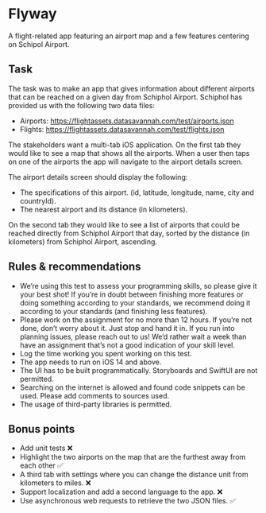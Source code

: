 # Flyway
A flight-related app featuring an airport map and a few features centering on Schipol Airport.

## Task
The task was to make an app that gives information about different airports that can be reached on a given day from Schiphol Airport.
Schiphol has provided us with the following two data files:
* Airports: https://flightassets.datasavannah.com/test/airports.json
* Flights: https://flightassets.datasavannah.com/test/flights.json

The stakeholders want a multi-tab iOS application. 
On the first tab they would like to see a map that shows all the airports. When a user then taps on one of the airports the app will navigate to the airport details screen.

The airport details screen should display the following:
* The specifications of this airport. (id, latitude, longitude, name, city and countryId).
* The nearest airport and its distance (in kilometers).

On the second tab they would like to see a list of airports that could be reached directly from Schiphol Airport that day, sorted by the distance (in kilometers) from Schiphol Airport, ascending.

## Rules & recommendations
* We’re using this test to assess your programming skills, so please give it your best shot! If you’re in doubt between finishing more features or doing something according to your standards, we recommend doing it according to your standards (and finishing less features).
* Please work on the assignment for no more than 12 hours. If you’re not done, don’t worry about it. Just stop and hand it in. If you run into planning issues, please reach out to us! We’d rather wait a week than have an assignment that’s not a good indication of your skill level.
* Log the time working you spent working on this test. 
* The app needs to run on iOS 14 and above.
* The UI has to be built programmatically. Storyboards and SwiftUI are not permitted.
* Searching on the internet is allowed and found code snippets can be used. Please
add comments to sources used.
* The usage of third-party libraries is permitted.

## Bonus points
* Add unit tests ❌
* Highlight the two airports on the map that are the furthest away from each other ✅
* A third tab with settings where you can change the distance unit from kilometers to
miles. ❌
* Support localization and add a second language to the app. ❌
* Use asynchronous web requests to retrieve the two JSON files. ✅
